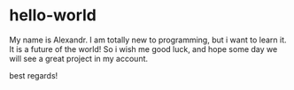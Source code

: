 # hello-world

My name is Alexandr. I am totally new to programming, but i want to learn it. It is a future of the world! So i wish me good luck, and hope some day we will see a great project in my account. 

best regards!
